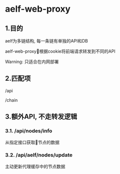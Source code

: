 # aelf-web-proxy

## 1.目的

aelf为多链结构, 每一条链有单独的API和DB

aelf-web-proxy根据cookie将前端请求转发到不同的API

Warning: 只适合在内网部署

## 2.匹配项

/api

/chain

## 3.额外API, 不走转发逻辑

### 3.1. /api/nodes/info

从指定接口获取节点的数据

### 3.2. /api/aelf/nodes/update

主动更新代理缓存中的节点数据
